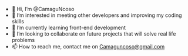 - 👋 Hi, I’m @CamaguNcoso
- 👀 I’m interested in meeting other developers and improving my coding skills
- 🌱 I’m currently learning front-end development
- 💞️ I’m looking to collaborate on future projects that will solve real life problems 
- 📫 How to reach me, contact me on Camaguncoso@gmail.com

<!---
CamaguNcoso/CamaguNcoso is a ✨ special ✨ repository because its `README.md` (this file) appears on your GitHub profile.
You can click the Preview link to take a look at your changes.
--->
